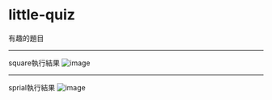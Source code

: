 # little-quiz
 有趣的題目
 
 ----
square執行結果
 ![image](https://user-images.githubusercontent.com/52811389/165099504-c660915d-29b5-4bc8-9c6b-eb932964aaa3.png)


----


sprial執行結果
![image](https://user-images.githubusercontent.com/52811389/165099693-33b22ad4-3591-425e-9980-61f2d36b2a5d.png)

